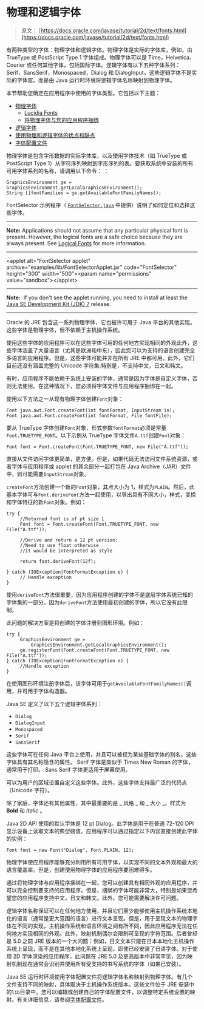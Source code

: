 # 物理和逻辑字体

> 原文： [https://docs.oracle.com/javase/tutorial/2d/text/fonts.html](https://docs.oracle.com/javase/tutorial/2d/text/fonts.html)

有两种类型的字体：物理字体和逻辑字体。物理字体是实际的字体库，例如，由 TrueType 或 PostScript Type 1 字体组成。物理字体可以是 Time，Helvetica，Courier 或任何其他字体，包括国际字体。逻辑字体有以下五种字体系列：Serif，SansSerif，Monospaced，Dialog 和 DialogInput。这些逻辑字体不是实际的字体库。而是由 Java 运行时环境将逻辑字体名称映射到物理字体。

本节帮助您确定在应用程序中使用的字体类型。它包括以下主题：

*   [物理字体](#physical-fonts)
    *   [Lucidia Fonts](#lucidia-fonts)
    *   [将物理字体与您的应用程序捆绑](#bundling-physical-fonts-with-your-application)
*   [逻辑字体](#logical-fonts)
*   [使用物理和逻辑字体的优点和缺点](#advantages-and-disadvantages)
*   [字体配置文件](#font-configuration-files)

物理字体是包含字形数据的实际字体库，以及使用字体技术（如 TrueType 或 PostScript Type 1）从字符序列映射到字形序列的表。要获取系统中安装的所有可用字体系列的名称，请调用以下命令： ：

```
GraphicsEnvironment ge = GraphicsEnvironment.getLocalGraphicsEnvironment();
String []fontFamilies = ge.getAvailableFontFamilyNames();

```

FontSelector 示例程序（ [`FontSelector.java`](examples/FontSelector.java) 中提供）说明了如何定位和选择这些字体。

* * *

**Note:** Applications should not assume that any particular physical font is present. However, the logical fonts are a safe choice because they are always present. See [Logical Fonts](#logical-fonts) for more information.

* * *

&lt;applet alt="FontSelector applet" archive="examples/lib/FontSelectorApplet.jar" code="FontSelector" height="300" width="500"&gt;&lt;param name="permissions" value="sandbox"&gt;&lt;/applet&gt;

* * *

**Note:**  If you don't see the applet running, you need to install at least the [Java SE Development Kit (JDK) 7](http://www.oracle.com/technetwork/java/javase/downloads/index.html) release.

* * *

Oracle 的 JRE 包含这一系列物理字体，它也被许可用于 Java 平台的其他实现。这些字体是物理字体，但不依赖于主机操作系统。

使用这些字体的应用程序可以在这些字体可用的任何地方实现相同的外观此外，这些字体涵盖了大量语言（尤其是欧洲和中东），因此您可以为支持的语言创建完全多语言的应用程序。但是，这些字体可能并非在所有 JRE 中都可用。此外，它们目前还没有涵盖完整的 Unicode 字符集;特别是，不支持中文，日文和韩文。

有时，应用程序不能依赖于系统上安装的字体，通常是因为字体是自定义字体，否则无法使用。在这种情况下，您必须将字体文件与应用程序捆绑在一起。

使用以下方法之一从现有物理字体创建`Font`对象：

```
Font java.awt.Font.createFont(int fontFormat, InputStream in);
Font java.awt.Font.createFont(int fontFormat, File fontFile);

```

要从 TrueType 字体创建`Font`对象，形式参数`fontFormat`必须是常量`Font.TRUETYPE_FONT`。以下示例从 TrueType 字体文件`A.ttf`创建`Font`对象：

```
Font font = Font.createFont(Font.TRUETYPE_FONT, new File("A.ttf"));

```

直接从文件访问字体更简单，更方便。但是，如果代码无法访问文件系统资源，或者字体与应用程序或 applet 的其余部分一起打包在 Java Archive（JAR）文件中，则可能需要`InputStream`对象。

`createFont`方法创建一个新的`Font`对象，其点大小为 1，样式为`PLAIN`。然后，此基本字体可与`Font.deriveFont`方法一起使用，以导出具有不同大小，样式，变换和字体特征的新`Font`对象。例如：

```
try {
     //Returned font is of pt size 1
     Font font = Font.createFont(Font.TRUETYPE_FONT, new File("A.ttf"));

     //Derive and return a 12 pt version:
     //Need to use float otherwise
     //it would be interpreted as style

     return font.deriveFont(12f);

} catch (IOException|FontFormatException e) {
     // Handle exception
}

```

使用`deriveFont`方法很重要，因为应用程序创建的字体不是底层字体系统已知的字体集的一部分。因为`deriveFont`方法使用最初创建的字体，所以它没有此限制。

此问题的解决方案是将创建的字体注册到图形环境。例如：

```
try {
     GraphicsEnvironment ge = 
         GraphicsEnvironment.getLocalGraphicsEnvironment();
     ge.registerFont(Font.createFont(Font.TRUETYPE_FONT, new File("A.ttf"));
} catch (IOException|FontFormatException e) {
     //Handle exception
}

```

在使用图形环境注册字体后，该字体可用于`getAvailableFontFamilyNames()`调用，并可用于字体构造器。

Java SE 定义了以下五个逻辑字体系列：

*   `Dialog`
*   `DialogInput`
*   `Monospaced`
*   `Serif`
*   `SansSerif`

这些字体可在任何 Java 平台上使用，并且可以被视为某些基础字体的别名，这些字体具有其名称隐含的属性。 Serif 字体是类似于 Times New Roman 的字体，通常用于打印。 Sans Serif 字体更适用于屏幕使用。

可以为用户的区域设置自定义这些字体。此外，这些字体支持最广泛的代码点（Unicode 字符）。

除了家庭，字体还有其他属性，其中最重要的是 _ 风格 _ 和 _ 大小 _。样式为 **Bold** 和 _Italic_ 。

Java 2D API 使用的默认字体是 12 pt Dialog。此字体是用于在普通 72-120 DPI 显示设备上读取文本的典型磅值。应用程序可以通过指定以下内容直接创建此字体的实例：

```
Font font = new Font("Dialog", Font.PLAIN, 12);

```

物理字体使应用程序能够充分利用所有可用字体，以实现不同的文本外观和最大的语言覆盖率。但是，创建使用物理字体的应用程序要困难得多。

通过将物理字体与应用程序捆绑在一起，您可以创建具有相同外观的应用程序，并可以完全控制要支持的应用程序。但是，捆绑的字体可能非常大，特别是如果您希望您的应用程序支持中文，日文和韩文。此外，您可能需要解决许可问题。

逻辑字体名称保证可以在任何地方使用，并且它们至少能够使用主机操作系统本地化的语言（通常是更大范围的语言）进行文本呈现。但是，用于呈现文本的物理字体在不同的实现，主机操作系统和语言环境之间有所不同，因此应用程序无法在任何地方实现相同的外观。此外，映射机制偶尔会限制可呈现的字符范围。后者曾经是 5.0 之前 JRE 版本的一个大问题：例如，日文文本只能在日本本地化主机操作系统上呈现，而不是在其他本地化系统上呈现，即使已经安装了日语字体。对于使用 2D 字体渲染的应用程序，此问题在 JRE 5.0 及更高版本中非常罕见，因为映射机制现在通常会识别并使用所有受支持的书写系统的字体（如果已安装）。

Java SE 运行时环境使用字体配置文件将逻辑字体名称映射到物理字体。有几个文件支持不同的映射，具体取决于主机操作系统版本。这些文件位于 JRE 安装中的`lib`目录中。您可以编辑或创建自己的字体配置文件，以调整特定系统设置的映射。有关详细信息，请参阅[字体配置文件](https://docs.oracle.com/javase/8/docs/technotes/guides/intl/fontconfig.html)。